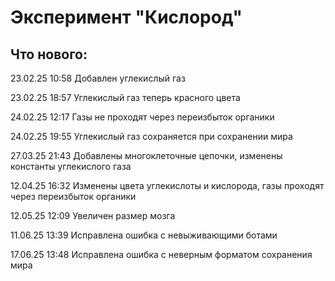 # Эксперимент "Кислород"

## Что нового:

23.02.25 10:58 Добавлен углекислый газ

23.02.25 18:57 Углекислый газ теперь красного цвета

24.02.25 12:17 Газы не проходят через переизбыток органики

24.02.25 19:55 Углекислый газ сохраняется при сохранении мира

27.03.25 21:43 Добавлены многоклеточные цепочки, изменены константы углекислого газа

12.04.25 16:32 Изменены цвета углекислоты и кислорода, газы проходят через переизбыток органики

12.05.25 12:09 Увеличен размер мозга

11.06.25 13:39 Исправлена ошибка с невыживающими ботами

17.06.25 13:48 Исправлена ошибка с неверным форматом сохранения мира

